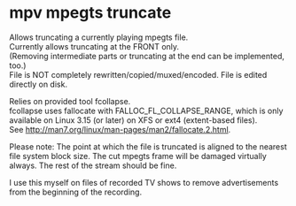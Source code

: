 # mpv mpegts truncate

Allows truncating a currently playing mpegts file.  
Currently allows truncating at the FRONT only.  
(Removing intermediate parts or truncating at the end can be implemented, too.)  
File is NOT completely rewritten/copied/muxed/encoded.
File is edited directly on disk.  

Relies on provided tool fcollapse.  
fcollapse uses fallocate with FALLOC_FL_COLLAPSE_RANGE, which is 
only available on Linux 3.15 (or later) on XFS or ext4 (extent-based files).  
See http://man7.org/linux/man-pages/man2/fallocate.2.html.

Please note: The point at which the file is truncated is aligned to the
nearest file system block size. The cut mpegts frame will be damaged virtually
always. The rest of the stream should be fine.

I use this myself on files of recorded TV shows to remove advertisements
from the beginning of the recording.

